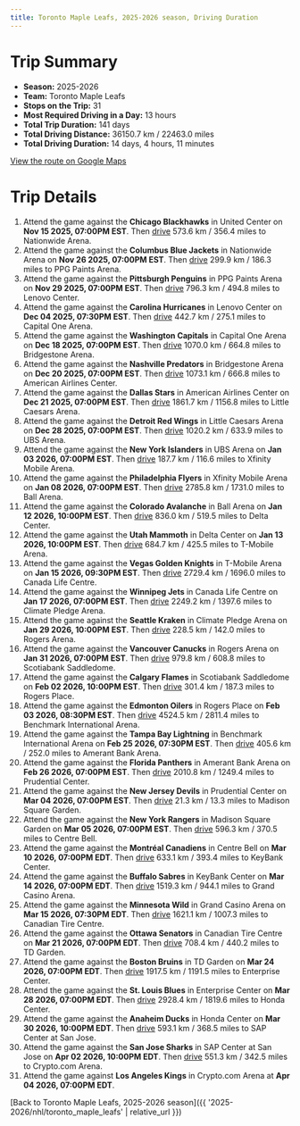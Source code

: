 ```yaml
---
title: Toronto Maple Leafs, 2025-2026 season, Driving Duration
---
```


# Trip Summary
- **Season:** 2025-2026
- **Team:** Toronto Maple Leafs
- **Stops on the Trip:** 31
- **Most Required Driving in a Day:** 13 hours
- **Total Trip Duration:** 141 days
- **Total Driving Distance:** 36150.7 km / 22463.0 miles
- **Total Driving Duration:** 14 days, 4 hours, 11 minutes

[View the route on Google Maps](https://www.google.com/maps/dir/United+Center+Chicago/Nationwide+Arena+Columbus/PPG+Paints+Arena+Pittsburgh/Lenovo+Center+Carolina/Capital+One+Arena+Washington/Bridgestone+Arena+Nashville/American+Airlines+Center+Dallas/Little+Caesars+Arena+Detroit/UBS+Arena+New+York/Xfinity+Mobile+Arena+Philadelphia/Ball+Arena+Colorado/Delta+Center+Utah/T-Mobile+Arena+Vegas/Canada+Life+Centre+Winnipeg/Climate+Pledge+Arena+Seattle/Rogers+Arena+Vancouver/Scotiabank+Saddledome+Calgary/Rogers+Place+Edmonton/Benchmark+International+Arena+Tampa+Bay/Amerant+Bank+Arena+Florida/Prudential+Center+New+Jersey/Madison+Square+Garden+New+York/Centre+Bell+Montréal/KeyBank+Center+Buffalo/Grand+Casino+Arena+Minnesota/Canadian+Tire+Centre+Ottawa/TD+Garden+Boston/Enterprise+Center+St.+Louis/Honda+Center+Anaheim/SAP+Center+at+San+Jose+San+Jose/Crypto.com+Arena+Los+Angeles)

# Trip Details
1. Attend the game against the **Chicago Blackhawks** in United Center on **Nov 15 2025, 07:00PM EST**. Then [drive](https://www.google.com/maps/dir/United+Center+Chicago/Nationwide+Arena+Columbus) 573.6 km / 356.4 miles to Nationwide Arena.
2. Attend the game against the **Columbus Blue Jackets** in Nationwide Arena on **Nov 26 2025, 07:00PM EST**. Then [drive](https://www.google.com/maps/dir/Nationwide+Arena+Columbus/PPG+Paints+Arena+Pittsburgh) 299.9 km / 186.3 miles to PPG Paints Arena.
3. Attend the game against the **Pittsburgh Penguins** in PPG Paints Arena on **Nov 29 2025, 07:00PM EST**. Then [drive](https://www.google.com/maps/dir/PPG+Paints+Arena+Pittsburgh/Lenovo+Center+Carolina) 796.3 km / 494.8 miles to Lenovo Center.
4. Attend the game against the **Carolina Hurricanes** in Lenovo Center on **Dec 04 2025, 07:30PM EST**. Then [drive](https://www.google.com/maps/dir/Lenovo+Center+Carolina/Capital+One+Arena+Washington) 442.7 km / 275.1 miles to Capital One Arena.
5. Attend the game against the **Washington Capitals** in Capital One Arena on **Dec 18 2025, 07:00PM EST**. Then [drive](https://www.google.com/maps/dir/Capital+One+Arena+Washington/Bridgestone+Arena+Nashville) 1070.0 km / 664.8 miles to Bridgestone Arena.
6. Attend the game against the **Nashville Predators** in Bridgestone Arena on **Dec 20 2025, 07:00PM EST**. Then [drive](https://www.google.com/maps/dir/Bridgestone+Arena+Nashville/American+Airlines+Center+Dallas) 1073.1 km / 666.8 miles to American Airlines Center.
7. Attend the game against the **Dallas Stars** in American Airlines Center on **Dec 21 2025, 07:00PM EST**. Then [drive](https://www.google.com/maps/dir/American+Airlines+Center+Dallas/Little+Caesars+Arena+Detroit) 1861.7 km / 1156.8 miles to Little Caesars Arena.
8. Attend the game against the **Detroit Red Wings** in Little Caesars Arena on **Dec 28 2025, 07:00PM EST**. Then [drive](https://www.google.com/maps/dir/Little+Caesars+Arena+Detroit/UBS+Arena+New+York) 1020.2 km / 633.9 miles to UBS Arena.
9. Attend the game against the **New York Islanders** in UBS Arena on **Jan 03 2026, 07:00PM EST**. Then [drive](https://www.google.com/maps/dir/UBS+Arena+New+York/Xfinity+Mobile+Arena+Philadelphia) 187.7 km / 116.6 miles to Xfinity Mobile Arena.
10. Attend the game against the **Philadelphia Flyers** in Xfinity Mobile Arena on **Jan 08 2026, 07:00PM EST**. Then [drive](https://www.google.com/maps/dir/Xfinity+Mobile+Arena+Philadelphia/Ball+Arena+Colorado) 2785.8 km / 1731.0 miles to Ball Arena.
11. Attend the game against the **Colorado Avalanche** in Ball Arena on **Jan 12 2026, 10:00PM EST**. Then [drive](https://www.google.com/maps/dir/Ball+Arena+Colorado/Delta+Center+Utah) 836.0 km / 519.5 miles to Delta Center.
12. Attend the game against the **Utah Mammoth** in Delta Center on **Jan 13 2026, 10:00PM EST**. Then [drive](https://www.google.com/maps/dir/Delta+Center+Utah/T-Mobile+Arena+Vegas) 684.7 km / 425.5 miles to T-Mobile Arena.
13. Attend the game against the **Vegas Golden Knights** in T-Mobile Arena on **Jan 15 2026, 09:30PM EST**. Then [drive](https://www.google.com/maps/dir/T-Mobile+Arena+Vegas/Canada+Life+Centre+Winnipeg) 2729.4 km / 1696.0 miles to Canada Life Centre.
14. Attend the game against the **Winnipeg Jets** in Canada Life Centre on **Jan 17 2026, 07:00PM EST**. Then [drive](https://www.google.com/maps/dir/Canada+Life+Centre+Winnipeg/Climate+Pledge+Arena+Seattle) 2249.2 km / 1397.6 miles to Climate Pledge Arena.
15. Attend the game against the **Seattle Kraken** in Climate Pledge Arena on **Jan 29 2026, 10:00PM EST**. Then [drive](https://www.google.com/maps/dir/Climate+Pledge+Arena+Seattle/Rogers+Arena+Vancouver) 228.5 km / 142.0 miles to Rogers Arena.
16. Attend the game against the **Vancouver Canucks** in Rogers Arena on **Jan 31 2026, 07:00PM EST**. Then [drive](https://www.google.com/maps/dir/Rogers+Arena+Vancouver/Scotiabank+Saddledome+Calgary) 979.8 km / 608.8 miles to Scotiabank Saddledome.
17. Attend the game against the **Calgary Flames** in Scotiabank Saddledome on **Feb 02 2026, 10:00PM EST**. Then [drive](https://www.google.com/maps/dir/Scotiabank+Saddledome+Calgary/Rogers+Place+Edmonton) 301.4 km / 187.3 miles to Rogers Place.
18. Attend the game against the **Edmonton Oilers** in Rogers Place on **Feb 03 2026, 08:30PM EST**. Then [drive](https://www.google.com/maps/dir/Rogers+Place+Edmonton/Benchmark+International+Arena+Tampa+Bay) 4524.5 km / 2811.4 miles to Benchmark International Arena.
19. Attend the game against the **Tampa Bay Lightning** in Benchmark International Arena on **Feb 25 2026, 07:30PM EST**. Then [drive](https://www.google.com/maps/dir/Benchmark+International+Arena+Tampa+Bay/Amerant+Bank+Arena+Florida) 405.6 km / 252.0 miles to Amerant Bank Arena.
20. Attend the game against the **Florida Panthers** in Amerant Bank Arena on **Feb 26 2026, 07:00PM EST**. Then [drive](https://www.google.com/maps/dir/Amerant+Bank+Arena+Florida/Prudential+Center+New+Jersey) 2010.8 km / 1249.4 miles to Prudential Center.
21. Attend the game against the **New Jersey Devils** in Prudential Center on **Mar 04 2026, 07:00PM EST**. Then [drive](https://www.google.com/maps/dir/Prudential+Center+New+Jersey/Madison+Square+Garden+New+York) 21.3 km / 13.3 miles to Madison Square Garden.
22. Attend the game against the **New York Rangers** in Madison Square Garden on **Mar 05 2026, 07:00PM EST**. Then [drive](https://www.google.com/maps/dir/Madison+Square+Garden+New+York/Centre+Bell+Montréal) 596.3 km / 370.5 miles to Centre Bell.
23. Attend the game against the **Montréal Canadiens** in Centre Bell on **Mar 10 2026, 07:00PM EDT**. Then [drive](https://www.google.com/maps/dir/Centre+Bell+Montréal/KeyBank+Center+Buffalo) 633.1 km / 393.4 miles to KeyBank Center.
24. Attend the game against the **Buffalo Sabres** in KeyBank Center on **Mar 14 2026, 07:00PM EDT**. Then [drive](https://www.google.com/maps/dir/KeyBank+Center+Buffalo/Grand+Casino+Arena+Minnesota) 1519.3 km / 944.1 miles to Grand Casino Arena.
25. Attend the game against the **Minnesota Wild** in Grand Casino Arena on **Mar 15 2026, 07:30PM EDT**. Then [drive](https://www.google.com/maps/dir/Grand+Casino+Arena+Minnesota/Canadian+Tire+Centre+Ottawa) 1621.1 km / 1007.3 miles to Canadian Tire Centre.
26. Attend the game against the **Ottawa Senators** in Canadian Tire Centre on **Mar 21 2026, 07:00PM EDT**. Then [drive](https://www.google.com/maps/dir/Canadian+Tire+Centre+Ottawa/TD+Garden+Boston) 708.4 km / 440.2 miles to TD Garden.
27. Attend the game against the **Boston Bruins** in TD Garden on **Mar 24 2026, 07:00PM EDT**. Then [drive](https://www.google.com/maps/dir/TD+Garden+Boston/Enterprise+Center+St.+Louis) 1917.5 km / 1191.5 miles to Enterprise Center.
28. Attend the game against the **St. Louis Blues** in Enterprise Center on **Mar 28 2026, 07:00PM EDT**. Then [drive](https://www.google.com/maps/dir/Enterprise+Center+St.+Louis/Honda+Center+Anaheim) 2928.4 km / 1819.6 miles to Honda Center.
29. Attend the game against the **Anaheim Ducks** in Honda Center on **Mar 30 2026, 10:00PM EDT**. Then [drive](https://www.google.com/maps/dir/Honda+Center+Anaheim/SAP+Center+at+San+Jose+San+Jose) 593.1 km / 368.5 miles to SAP Center at San Jose.
30. Attend the game against the **San Jose Sharks** in SAP Center at San Jose on **Apr 02 2026, 10:00PM EDT**. Then [drive](https://www.google.com/maps/dir/SAP+Center+at+San+Jose+San+Jose/Crypto.com+Arena+Los+Angeles) 551.3 km / 342.5 miles to Crypto.com Arena.
31. Attend the game against **Los Angeles Kings** in Crypto.com Arena at **Apr 04 2026, 07:00PM EDT**.

[Back to Toronto Maple Leafs, 2025-2026 season]({{ '2025-2026/nhl/toronto_maple_leafs' | relative_url }})
